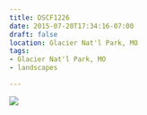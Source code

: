 ```yaml
---
title: DSCF1226
date: 2015-07-20T17:34:16-07:00
draft: false
location: Glacier Nat'l Park, MO
tags:
- Glacier Nat'l Park, MO
- landscapes

---
```

![](https://d17enza3bfujl8.cloudfront.net/DSCF1226.jpg)
